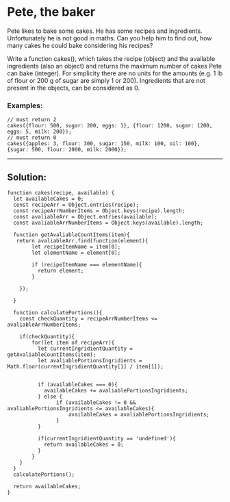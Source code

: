 # Pete, the baker
Pete likes to bake some cakes. He has some recipes and ingredients. Unfortunately he is not good in maths. Can you help him to find out, how many cakes he could bake considering his recipes?

Write a function cakes(), which takes the recipe (object) and the available ingredients (also an object) and returns the maximum number of cakes Pete can bake (integer). For simplicity there are no units for the amounts (e.g. 1 lb of flour or 200 g of sugar are simply 1 or 200). Ingredients that are not present in the objects, can be considered as 0.

### Examples:

````
// must return 2
cakes({flour: 500, sugar: 200, eggs: 1}, {flour: 1200, sugar: 1200, eggs: 5, milk: 200});
// must return 0
cakes({apples: 3, flour: 300, sugar: 150, milk: 100, oil: 100}, {sugar: 500, flour: 2000, milk: 2000});
````
---

## Solution:
```
function cakes(recipe, available) {
  let availableCakes = 0;
  const recipeArr = Object.entries(recipe);
  const recipeArrNumberItems = Object.keys(recipe).length;
  const avaliableArr = Object.entries(available);
  const avaliableArrNumberItems = Object.keys(available).length;
  
  function getAvaliableCountItems(item){    
   return avaliableArr.find(function(element){
        let recipeItemName = item[0];
        let elementName = element[0];
     
        if (recipeItemName === elementName){
          return element;
        }
      
    });
  
  }
  
  function calculatePortions(){
    const checkQuantity = recipeArrNumberItems <= avaliableArrNumberItems;

    if(checkQuantity){
        for(let item of recipeArr){ 
          let currentIngridientQuantity = getAvaliableCountItems(item);      
          let avaliablePortionsIngridients = Math.floor(currentIngridientQuantity[1] / item[1]);
          
          
          if (availableCakes === 0){
            availableCakes += avaliablePortionsIngridients;
          } else {            
                if (availableCakes != 0 && avaliablePortionsIngridients <= availableCakes){
                    availableCakes = avaliablePortionsIngridients; 
                }
          }                    
          
          if(currentIngridientQuantity == 'undefined'){
            return availableCakes = 0;
          } 
        }
    }
  }
  calculatePortions();
  
  return availableCakes;
}
```